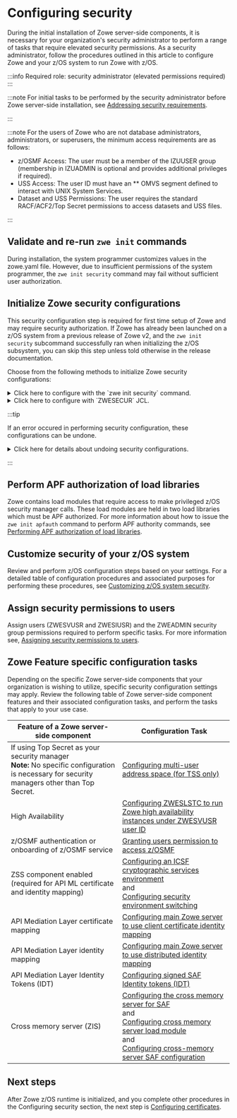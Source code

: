 # Configuring security 

During the initial installation of Zowe server-side components, it is necessary for your organization's security administrator to perform a range of tasks that require elevated security permissions. As a security administrator, follow the procedures outlined in this article to configure Zowe and your z/OS system to run Zowe with z/OS.

:::info Required role: security administrator (elevated permissions required)
:::

:::note
For initial tasks to be performed by the security administrator before Zowe server-side installation, see [Addressing security requirements](./address-security-requirements.md).

:::

:::note
For the users of Zowe who are not database administrators, administrators, or superusers, the minimum access requirements are as follows:

- z/OSMF Access: The user must be a member of the IZUUSER group (membership in IZUADMIN is optional and provides additional privileges if required).
- USS Access: The user ID must have an ** OMVS segment defined to interact with UNIX System Services.
- Dataset and USS Permissions: The user requires the standard RACF/ACF2/Top Secret permissions to access datasets and USS files.

:::

## Validate and re-run `zwe init` commands

During installation, the system programmer customizes values in the zowe.yaml file. However, due to insufficient permissions of the system programmer, the `zwe init security` command may fail without sufficient user authorization. 

## Initialize Zowe security configurations

This security configuration step is required for first time setup of Zowe and may require security authorization. If Zowe has already been launched on a z/OS system from a previous release of Zowe v2, and the `zwe init security` subcommand successfully ran when initializing the z/OS subsystem, you can skip this step unless told otherwise in the release documentation.

Choose from the following methods to initialize Zowe security configurations:

<details>
<summary>Click here to configure with the `zwe init security` command.</summary>

**Configure with `zwe init security` command**

The `zwe init security` command reads data from `zowe.yaml` and constructs a JCL member using `ZWESECUR` as a template which is then submitted. This is a convenience step to assist with driving Zowe configuration through a pipeline or when you prefer to use USS commands rather than directly edit and customize JCL members.

:::note
If you do not have permissions to update your security configurations, use the `security-dry-run` described in the following tip. We recommend you inform your security administrator to review the `ZWESECUR` job content.
:::

:::tip

To avoid having to run the `init security` command, you can specify the parameter `--security-dry-run`. This parameter enables you to construct a JCL member containing the security commmands without running the member. This is useful for previewing commands and can also be used to copy and paste commands into a TSO command prompt for step by step manual execution. 

**Example:**

```
#>zwe init security -c ./zowe.yaml --security-dry-run
-------------------------------------------------------------------------------
>> Run Zowe security configurations

Modify ZWESECUR
- IBMUSER.ZWEV2.CUST.JCLLIB(ZW134428) is prepared

Dry-run mode, security setup is NOT performed on the system.
Please submit IBMUSER.ZWEV2.CUST.JCLLIB(ZW134428) manually.
>> Zowe security configurations are applied successfully.

#>
```
:::

</details>

<!-- Validate is the following section should be removed -->

<details>
<summary>Click here to configure with `ZWESECUR` JCL.<!-- Validate if this method should be removed --> </summary>
 

**Configure with `ZWESECUR` JCL**

An alternative to using `zwe init security` is to prepare a JCL member to configure the z/OS system, and edit `ZWESECUR` to make changes.  

The JCL allows you to vary which security manager you use by setting the _PRODUCT_ variable to be one of the following ESMs:
* `RACF`
* `ACF2`
* `TSS`.  

**Example:**
```
//         SET PRODUCT=RACF          * RACF, ACF2, or TSS
```

If `ZWESECUR` encounters an error or a step that has already been performed, it continues to the end, so it can be run repeatedly in a scenario such as a pipeline automating the configuration of a z/OS environment for Zowe installation.  

:::info Important
It is expected that your security administrator will be required to review, edit where necessary, and either execute `ZWESECUR` as a single job, or execute individual TSO commands to complete the security configuration of a z/OS system in preparation for installing and running Zowe.
:::

The following video shows how to locate the `ZWESECUR` JCL member and execute it.

<iframe class="embed-responsive-item" id="youtubeplayer" title="Zowe ZWESECUR configure system for security (one-time)" type="text/html" width="640" height="390" src="https://www.youtube.com/embed/-7PZFVESitI" frameborder="0" webkitallowfullscreen="true" mozallowfullscreen="true" allowfullscreen="true"> </iframe>

</details>

<!-- Validate if the following section should be revised or removed -->
:::tip

If an error occured in performing security configuration, these configurations can be undone. 
<details>
<summary>Click here for details about undoing security configurations.</summary>


To undo all of the z/OS security configuration steps performed by the JCL member `ZWESECUR`, use the reverse member `ZWENOSEC`. This member contains steps that reverse steps performed by `ZWESECUR`.  This is useful in the following situations: 

- You are configuring z/OS systems as part of a build pipeline that you want to undo, and redo configuration and installation of Zowe using automation.
- You configured a z/OS system for Zowe that you no longer want to use, and you prefer to delete the Zowe user IDs and undo the security configuration settings rather than leave them enabled.  

If you run `ZWENOSEC` on a z/OS system, it is necessary to rerun `ZWESECUR` to reinitialize the z/OS security configuration. Zowe cannot be run until `ZWESECUR` is rerun. 

</details>

:::

## Perform APF authorization of load libraries

Zowe contains load modules that require access to make privileged z/OS security manager calls. These load modules are held in two load libraries which must be APF authorized. For more information about how to issue the `zwe init apfauth` command to perform APF authority commands, see [Performing APF authorization of load libraries](./apf-authorize-load-library.md).

## Customize security of your z/OS system

Review and perform z/OS configuration steps based on your settings. For a detailed table of configuration procedures and associated purposes for performing these procedures, see [Customizing z/OS system security](./configure-zos-system.md).

## Assign security permissions to users

Assign users (ZWESVUSR and ZWESIUSR) and the ZWEADMIN security group permissions required to perform specific tasks. For more information see, [Assigning security permissions to users](./assign-security-permissions-to-users.md).

## Zowe Feature specific configuration tasks

Depending on the specific Zowe server-side components that your organization is wishing to utilize, specific security configuration settings may apply. Review the following table of Zowe server-side component features and their associated configuration tasks, and perform the tasks that apply to your use case.

| Feature of a Zowe server-side component                                                                                                         | Configuration Task                                                                                                                                                                                                                                                                                                                                                         | 
|-------------------------------------------------------------------------------------------------------------------------------------------------|----------------------------------------------------------------------------------------------------------------------------------------------------------------------------------------------------------------------------------------------------------------------------------------------------------------------------------------------------------------------------| 
| If using Top Secret as your security manager <br/>**Note:** No specific configuration is necessary for security managers other than Top Secret. | [Configuring multi-user address space (for TSS only)](./configure-zos-system.md#configure-multi-user-address-space-for-tss-only)                                                                                                                                                                                                                               |                                   
| High Availability                                                                                                                               | [Configuring ZWESLSTC to run Zowe high availability instances under ZWESVUSR user ID](./configure-zos-system.md#configure-zweslstc-to-run-zowe-high-availability-instances-under-zwesvusr-user-acid)                                                                                                                                                             |
| z/OSMF authentication or onboarding of z/OSMF service                                                                                           | [Granting users permission to access z/OSMF](./assign-security-permissions-to-users/#granting-users-permission-to-access-zosmf)                                                                                                                                                                                                                                                                                 |
| ZSS component enabled (required for API ML certificate and identity mapping)                                                                    | [Configuring an ICSF cryptographic services environment](./configure-zos-system.md#configure-an-icsf-cryptographic-services-environment) <br />and<br /> [Configuring security environment switching](./configure-zos-system.md#configure-security-environment-switching)                                                                          |
| API Mediation Layer certificate mapping                                                                                                         | [Configuring main Zowe server to use client certificate identity mapping](./configure-zos-system.md#configure-main-zowe-server-to-use-client-certificate-identity-mapping)                                                                                                                                                                                     |
| API Mediation Layer identity mapping                                                                                                            | [Configuring main Zowe server to use distributed identity mapping](./configure-zos-system.md#configure-main-zowe-server-to-use-distributed-identity-mapping)                                                                                                                                                                                                   |
| API Mediation Layer Identity Tokens (IDT)                                                                                                       | [Configuring signed SAF Identity tokens (IDT)](./configure-zos-system.md#configure-signed-saf-identity-tokens-idt)                                                                                                                                                                                                                                             |
| Cross memory server (ZIS)                                                                                                                       | [Configuring the cross memory server for SAF](../user-guide/configure-zos-system.md#configure-the-cross-memory-server-for-saf)<br />and<br />[Configuring cross memory server load module](../user-guide/configure-xmem-server.md#load-module)<br />and<br />[Configuring cross-memory server SAF configuration](./configure-xmem-server.md#saf-configuration) |


## Next steps

After Zowe z/OS runtime is initialized, and you complete other procedures in the Configuring security section, the next step is [Configuring certificates](./configure-certificates.md).

